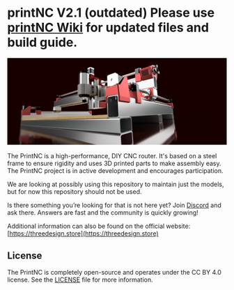# printNC V2.1 (outdated) Please use [printNC Wiki](https://wiki.printnc.info/en/home) for updated files and build guide. 
![printNC Logo](Media/Images/Nema17PrintNCRender.png)

The PrintNC is a high-performance, DIY CNC router. It's based on a steel frame to ensure rigidity and uses 3D printed parts to make assembly easy. The PrintNC project is in active development and encourages participation.

We are looking at possibly using this repository to maintain just the models, but for now this repository should not be used.

Is there something you’re looking for that is not here yet? Join [Discord](https://discord.gg/RxzPna6) and ask there. Answers are fast and the community is quickly growing!

Additional information can also be found on the official website: [https://threedesign.store](https://threedesign.store)



## License

The PrintNC is completely open-source and operates under the CC BY 4.0 license. See the [LICENSE](LICENSE.md) file for more information.
